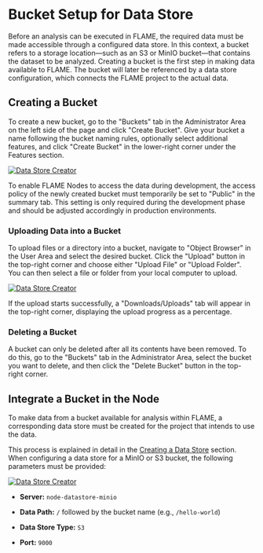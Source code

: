 # Bucket Setup for Data Store 

Before an analysis can be executed in FLAME, the required data must be made accessible through a configured data store. 
In this context, a bucket refers to a storage location—such as an S3 or MinIO bucket—that contains the dataset to be analyzed.
Creating a bucket is the first step in making data available to FLAME. 
The bucket will later be referenced by a data store configuration, which connects the FLAME project to the actual data. 

## Creating a Bucket

To create a new bucket, go to the "Buckets" tab in the Administrator Area on the left side of the page and click "Create Bucket".
Give your bucket a name following the bucket naming rules, optionally select additional features, and click "Create Bucket" in the lower-right corner under the Features section.

[![Data Store Creator](/images/minio_images/bucket_create.png)](/images/minio_images/bucket_create.png)

To enable FLAME Nodes to access the data during development, the access policy of the newly created bucket must temporarily be set to "Public" in the summary tab. This setting is only required during the development phase and should be adjusted accordingly in production environments.

### Uploading Data into a Bucket

To upload files or a directory into a bucket, navigate to "Object Browser" in the User Area and select the desired bucket.
Click the "Upload" button in the top-right corner and choose either "Upload File" or "Upload Folder". You can then select a file or folder from your local computer to upload.

[![Data Store Creator](/images/minio_images/bucket_upload.png)](/images/minio_images/bucket_upload.png)

If the upload starts successfully, a "Downloads/Uploads" tab will appear in the top-right corner, displaying the upload progress as a percentage.

### Deleting a Bucket

A bucket can only be deleted after all its contents have been removed. To do this, go to the "Buckets" tab in the Administrator Area, select the bucket you want to delete, and then click the "Delete Bucket" button in the top-right corner.

## Integrate a Bucket in the Node 

To make data from a bucket available for analysis within FLAME, a corresponding data store must be created for the project that intends to use the data.

This process is explained in detail in the [Creating a Data Store](/guide/admin/data-store-management#creating-a-data-store) section. When configuring a data store for a MinIO or S3 bucket, the following parameters must be provided:

[![Data Store Creator](/images/minio_images/bucket_node.png)](/images/minio_images/bucket_node.png)

* **Server:**  `node-datastore-minio`

* **Data Path:** `/` followed by the bucket name (e.g., `/hello-world`)

* **Data Store Type:** `S3`

* **Port:** `9000`